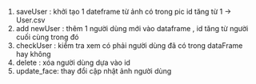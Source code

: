1) saveUser : khởi tạo 1 dateframe từ ảnh có trong pic id tăng từ 1 -> User.csv
2) add newUser : thêm 1 người dùng mới vào dataframe , id tăng từ người cuối cùng trong đó
3) checkUser : kiểm tra xem có phải người dùng đã có trong dataFrame hay không
4) delete : xóa người dùng dựa vào id
5) update_face: thay đổi cập nhật ảnh người dùng
   
